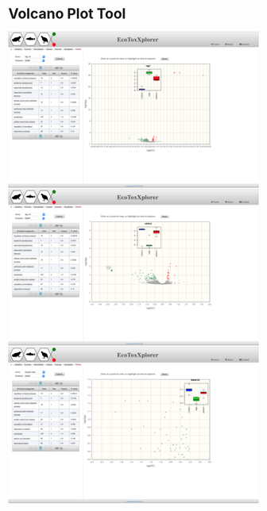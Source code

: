 # Volcano Plot Tool

![Image](tutorial_volcano_plot.png)
![Image](tutorial_volcano_plot2.png)
![Image](tutorial_volcano_plot3.png)
